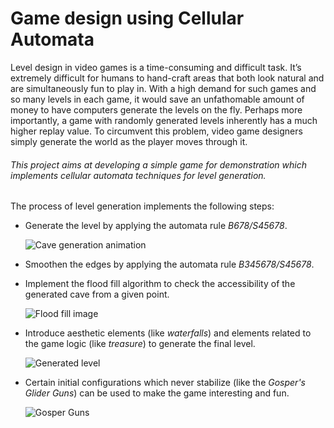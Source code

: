# Game design using Cellular Automata
Level design in video games is a time-consuming and difficult task. It’s extremely difficult for humans to hand-craft areas that both look natural and are simultaneously fun to play in. With a high demand for such games and so many levels in each game, it would save an unfathomable amount of money to have computers generate the levels on the fly. Perhaps more importantly, a game with randomly generated levels inherently has a much higher replay value. To circumvent this problem, video game designers simply generate the world as the player moves through it.  
###### This project aims at developing a simple game for demonstration which implements cellular automata techniques for level generation.


The process of level generation implements the following steps:  
* Generate the level by applying the automata rule _B678/S45678_.
 
  ![Cave generation animation][cave_generation]

* Smoothen the edges by applying the automata rule _B345678/S45678_.

* Implement the flood fill algorithm to check the accessibility of the generated cave from a given point.

  ![Flood fill image][flood_fill]
  
* Introduce aesthetic elements (like _waterfalls_) and elements related to the game logic (like _treasure_) to generate the final level.
  
  ![Generated level][level]
 
* Certain initial configurations which never stabilize (like the _Gosper's Glider Guns_) can be used to make the game interesting and fun.
  
  ![Gosper Guns][gosper_guns]

[cave_generation]: https://raw.githubusercontent.com/ramyaj876/SE/master/images/cave_generation.gif
[flood_fill]: https://raw.githubusercontent.com/ramyaj876/SE/master/images/flood_fill.JPG
[level]: https://raw.githubusercontent.com/ramyaj876/SE/master/images/level.JPG
[gosper_guns]: https://raw.githubusercontent.com/ramyaj876/SE/master/images/gosper_guns.gif
